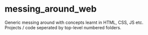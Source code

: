 # messing_around_web
Generic messing around with concepts learnt in HTML, CSS, JS etc. </br>
Projects / code seperated by top-level numbered folders.
